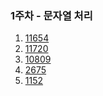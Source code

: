 ### 1주차 - 문자열 처리

1. [11654](https://github.com/p1001q/CodingTest/blob/main/%EB%B0%B1%EC%A4%80/Bronze/11654.%E2%80%85%EC%95%84%EC%8A%A4%ED%82%A4%E2%80%85%EC%BD%94%EB%93%9C/%EC%95%84%EC%8A%A4%ED%82%A4%E2%80%85%EC%BD%94%EB%93%9C.java)
2. [11720]()
3. [10809]()
4. [2675]()
5. [1152]()
